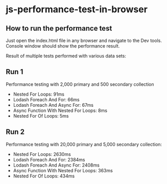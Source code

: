 # js-performance-test-in-browser

## How to run the performance test
Just open the index.html file in any browser and navigate to the Dev tools. Console window should show the performance result.

Result of multiple tests performed with various data sets:

## Run 1
Performance testing with 2,000 primary and 500 secondary collection
* Nested For Loops: 91ms
* Lodash Foreach And For: 66ms
* Lodash Foreach And Async For: 67ms
* Async Function With Nested For Loops: 8ms
* Nested For Of Loops: 5ms

## Run 2
Performance testing with 20,000 primary and 5,000 secondary collection:
* Nested For Loops: 2630ms
* Lodash Foreach And For: 2384ms
* Lodash Foreach And Async For: 2408ms
* Async Function With Nested For Loops: 363ms
* Nested For Of Loops: 434ms


